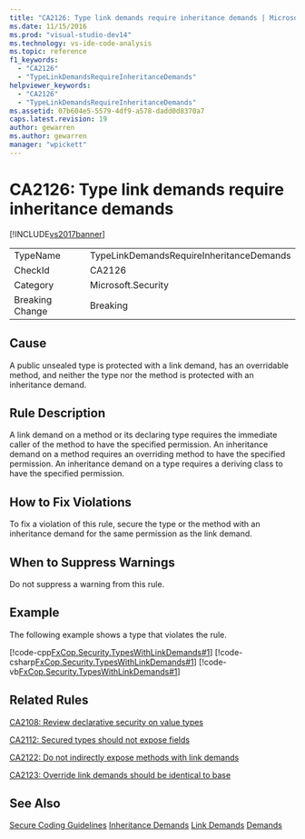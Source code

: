 ```yaml
---
title: "CA2126: Type link demands require inheritance demands | Microsoft Docs"
ms.date: 11/15/2016
ms.prod: "visual-studio-dev14"
ms.technology: vs-ide-code-analysis
ms.topic: reference
f1_keywords:
  - "CA2126"
  - "TypeLinkDemandsRequireInheritanceDemands"
helpviewer_keywords:
  - "CA2126"
  - "TypeLinkDemandsRequireInheritanceDemands"
ms.assetid: 07b604e5-5579-4df9-a578-dadd0d8370a7
caps.latest.revision: 19
author: gewarren
ms.author: gewarren
manager: "wpickett"
---
```

# CA2126: Type link demands require inheritance demands
[!INCLUDE[vs2017banner](../includes/vs2017banner.md)]

|||
|-|-|
|TypeName|TypeLinkDemandsRequireInheritanceDemands|
|CheckId|CA2126|
|Category|Microsoft.Security|
|Breaking Change|Breaking|

## Cause
 A public unsealed type is protected with a link demand, has an overridable method, and neither the type nor the method is protected with an inheritance demand.

## Rule Description
 A link demand on a method or its declaring type requires the immediate caller of the method to have the specified permission. An inheritance demand on a method requires an overriding method to have the specified permission. An inheritance demand on a type requires a deriving class to have the specified permission.

## How to Fix Violations
 To fix a violation of this rule, secure the type or the method with an inheritance demand for the same permission as the link demand.

## When to Suppress Warnings
 Do not suppress a warning from this rule.

## Example
 The following example shows a type that violates the rule.

 [!code-cpp[FxCop.Security.TypesWithLinkDemands#1](../snippets/cpp/VS_Snippets_CodeAnalysis/FxCop.Security.TypesWithLinkDemands/cpp/FxCop.Security.TypesWithLinkDemands.cpp#1)]
 [!code-csharp[FxCop.Security.TypesWithLinkDemands#1](../snippets/csharp/VS_Snippets_CodeAnalysis/FxCop.Security.TypesWithLinkDemands/cs/FxCop.Security.TypesWithLinkDemands.cs#1)]
 [!code-vb[FxCop.Security.TypesWithLinkDemands#1](../snippets/visualbasic/VS_Snippets_CodeAnalysis/FxCop.Security.TypesWithLinkDemands/vb/FxCop.Security.TypesWithLinkDemands.vb#1)]

## Related Rules
 [CA2108: Review declarative security on value types](../code-quality/ca2108-review-declarative-security-on-value-types.md)

 [CA2112: Secured types should not expose fields](../code-quality/ca2112-secured-types-should-not-expose-fields.md)

 [CA2122: Do not indirectly expose methods with link demands](../code-quality/ca2122-do-not-indirectly-expose-methods-with-link-demands.md)

 [CA2123: Override link demands should be identical to base](../code-quality/ca2123-override-link-demands-should-be-identical-to-base.md)

## See Also
 [Secure Coding Guidelines](http://msdn.microsoft.com/library/4f882d94-262b-4494-b0a6-ba9ba1f5f177)
 [Inheritance Demands](http://msdn.microsoft.com/28b9adbb-8f08-4f10-b856-dbf59eb932d9)
 [Link Demands](http://msdn.microsoft.com/library/a33fd5f9-2de9-4653-a4f0-d9df25082c4d)
 [Demands](http://msdn.microsoft.com/e5283e28-2366-4519-b27d-ef5c1ddc1f48)
